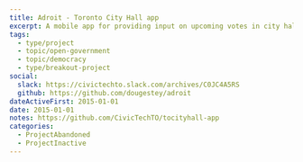 ```yaml
---
title: Adroit - Toronto City Hall app
excerpt: A mobile app for providing input on upcoming votes in city hall. An interface to the Toronto City Hall API.
tags:
  - type/project
  - topic/open-government
  - topic/democracy
  - type/breakout-project
social:
  slack: https://civictechto.slack.com/archives/C0JC4A5RS
  github: https://github.com/dougestey/adroit
dateActiveFirst: 2015-01-01
date: 2015-01-01
notes: https://github.com/CivicTechTO/tocityhall-app
categories:
  - ProjectAbandoned
  - ProjectInactive
---
```


